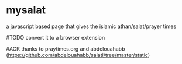 # mysalat
a javascript based page that gives the islamic athan/salat/prayer times

#TODO
convert it to a browser extension

#ACK
thanks to praytimes.org and abdelouahabb (https://github.com/abdelouahabb/salati/tree/master/static)
